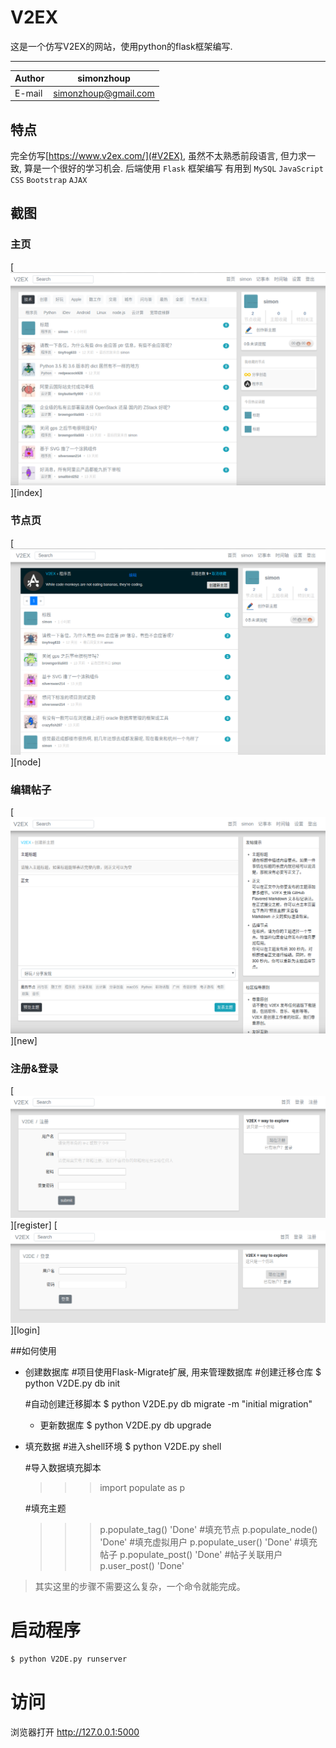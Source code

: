 # V2EX

这是一个仿写V2EX的网站，使用python的flask框架编写.

****
|Author|simonzhoup|
|---|---
|E-mail|simonzhoup@gmail.com

## 特点
完全仿写[https://www.v2ex.com/](#V2EX), 虽然不太熟悉前段语言, 但力求一致, 算是一个很好的学习机会.
后端使用 `Flask` 框架编写
有用到 `MySQL` `JavaScript` `CSS` `Bootstrap` `AJAX`


## 截图

### 主页
[![](/Screenshots/index.png)][index]
### 节点页
[![](/Screenshots/node.png)][node]
### 编辑帖子
[![](/Screenshots/new.png)][new]
### 注册&登录
[![](/Screenshots/register.png)][register]
[![](/Screenshots/login.png)][login]


##如何使用
* 创建数据库
    #项目使用Flask-Migrate扩展, 用来管理数据库
    #创建迁移仓库
    $ python V2DE.py db init

    #自动创建迁移脚本
    $ python V2DE.py db migrate -m "initial migration"

    * 更新数据库
    $ python V2DE.py db upgrade

* 填充数据
    #进入shell环境
    $ python V2DE.py shell

    #导入数据填充脚本
    >>> import populate as p

    #填充主题
    >>> p.populate_tag()
    'Done'
    #填充节点
    >>> p.populate_node()
    'Done'
    #填充虚拟用户
    >>> p.populate_user()
    'Done'
    #填充帖子
    >>> p.populate_post()
    'Done'
    #帖子关联用户
    >>> p.user_post()
    'Done'
> 其实这里的步骤不需要这么复杂，一个命令就能完成。

# 启动程序
```python
$ python V2DE.py runserver
```

# 访问
浏览器打开 http://127.0.0.1:5000

